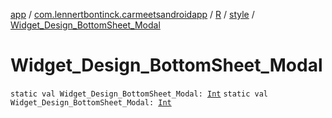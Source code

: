 [app](../../../index.md) / [com.lennertbontinck.carmeetsandroidapp](../../index.md) / [R](../index.md) / [style](index.md) / [Widget_Design_BottomSheet_Modal](./-widget_-design_-bottom-sheet_-modal.md)

# Widget_Design_BottomSheet_Modal

`static val Widget_Design_BottomSheet_Modal: `[`Int`](https://kotlinlang.org/api/latest/jvm/stdlib/kotlin/-int/index.html)
`static val Widget_Design_BottomSheet_Modal: `[`Int`](https://kotlinlang.org/api/latest/jvm/stdlib/kotlin/-int/index.html)